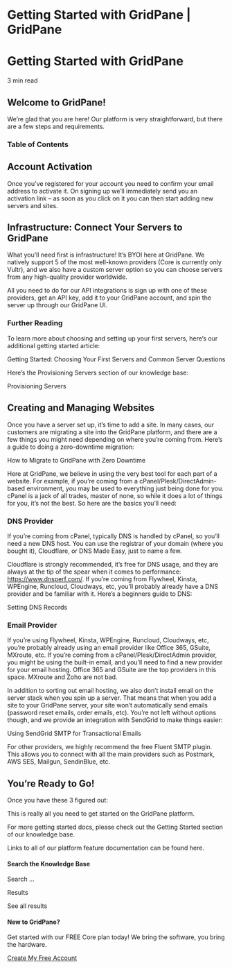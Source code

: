 # Getting Started with GridPane | GridPane

# Getting Started with GridPane

 

3 min read 

## Welcome to GridPane!

We’re glad that you are here! Our platform is very straightforward, but there are a few steps and requirements.

### Table of Contents

 

## Account Activation

Once you’ve registered for your account you need to confirm your email address to activate it. On signing up we’ll immediately send you an activation link – as soon as you click on it you can then start adding new servers and sites.

 

## Infrastructure: Connect Your Servers to GridPane

What you’ll need first is infrastructure! It’s BYOI here at GridPane. We natively support 5 of the most well-known providers (Core is currently only Vultr), and we also have a custom server option so you can choose servers from any high-quality provider worldwide.

All you need to do for our API integrations is sign up with one of these providers, get an API key, add it to your GridPane account, and spin the server up through our GridPane UI.

### Further Reading

To learn more about choosing and setting up your first servers, here’s our additional getting started article:

Getting Started: Choosing Your First Servers and Common Server Questions

Here’s the Provisioning Servers section of our knowledge base:

Provisioning Servers

 

## Creating and Managing Websites

Once you have a server set up, it’s time to add a site. In many cases, our customers are migrating a site into the GridPane platform, and there are a few things you might need depending on where you’re coming from. Here’s a guide to doing a zero-downtime migration:

How to Migrate to GridPane with Zero Downtime

Here at GridPane, we believe in using the very best tool for each part of a website. For example, if you’re coming from a cPanel/Plesk/DirectAdmin-based environment, you may be used to everything just being done for you. cPanel is a jack of all trades, master of none, so while it does a lot of things for you, it’s not the best. So here are the basics you’ll need:

 

### DNS Provider

If you’re coming from cPanel, typically DNS is handled by cPanel, so you’ll need a new DNS host. You can use the registrar of your domain (where you bought it), Cloudflare, or DNS Made Easy, just to name a few.

Cloudflare is strongly recommended, it’s free for DNS usage, and they are always at the tip of the spear when it comes to performance: https://www.dnsperf.com/. If you’re coming from Flywheel, Kinsta, WPEngine, Runcloud, Cloudways, etc, you’ll probably already have a DNS provider and be familiar with it. Here’s a beginners guide to DNS:

Setting DNS Records

 

### Email Provider

If you’re using Flywheel, Kinsta, WPEngine, Runcloud, Cloudways, etc, you’re probably already using an email provider like Office 365, GSuite, MXroute, etc. If you’re coming from a cPanel/Plesk/DirectAdmin provider, you might be using the built-in email, and you’ll need to find a new provider for your email hosting. Office 365 and GSuite are the top providers in this space. MXroute and Zoho are not bad.

In addition to sorting out email hosting, we also don’t install email on the server stack when you spin up a server. That means that when you add a site to your GridPane server, your site won’t automatically send emails (password reset emails, order emails, etc). You’re not left without options though, and we provide an integration with SendGrid to make things easier:

Using SendGrid SMTP for Transactional Emails

For other providers, we highly recommend the free Fluent SMTP plugin. This allows you to connect with all the main providers such as Postmark, AWS SES, Mailgun, SendinBlue, etc.

 

## You’re Ready to Go!

Once you have these 3 figured out:

This is really all you need to get started on the GridPane platform.

For more getting started docs, please check out the Getting Started section of our knowledge base.

Links to all of our platform feature documentation can be found here.

 

 

#### Search the Knowledge Base

Search ...

 Results

See all results

#### New to GridPane?

Get started with our FREE Core plan today! We bring the software, you bring the hardware.

[Create My Free Account](https://gridpane.com/checkout/?plan=core)

